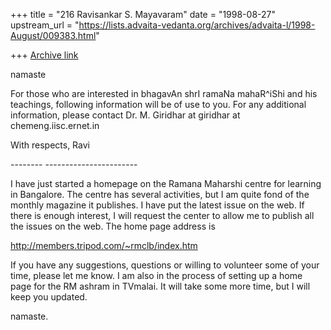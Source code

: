 +++
title = "216 Ravisankar S. Mayavaram"
date = "1998-08-27"
upstream_url = "https://lists.advaita-vedanta.org/archives/advaita-l/1998-August/009383.html"

+++
[Archive link](https://lists.advaita-vedanta.org/archives/advaita-l/1998-August/009383.html)

namaste

For those who are interested in bhagavAn shrI ramaNa mahaR^iShi
and his teachings, following information will be of use to you.
For any additional information, please contact Dr. M. Giridhar at
giridhar at chemeng.iisc.ernet.in

With respects,
Ravi


-------- <forwarded message from Dr. M. Giridhar>-----------------------

I have just started a homepage on the Ramana Maharshi centre for learning
in Bangalore. The centre has several activities, but I am quite fond of the
monthly magazine it publishes. I have put the latest issue on the web. If
there is enough interest, I will request the center to allow me to publish
all the issues on the web. The home page address is

http://members.tripod.com/~rmclb/index.htm

If you have any suggestions, questions or willing to volunteer some of your
time, please let me know. I am also in the process of setting up a home
page for the RM ashram in TVmalai. It will take some more time, but I will
keep you updated.

namaste.

